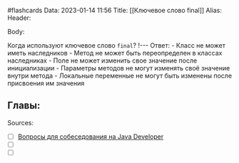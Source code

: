 #flashcards
Data: 2023-01-14 11:56
Title: [[Ключевое слово final]]
Alias:
Header:




Body:


Когда используют ключевое слово `final`?
!---
Ответ:
	- Класс не может иметь наследников
	- Метод не может быть переопределен в классах наследниках
	- Поле не может изменить свое значение после инициализации
	- Параметры методов не могут изменять своё значение внутри метода
	- Локальные переменные не могут быть изменены после присвоения им значения
<!--SR:!2023-03-14,3,330-->




Главы:
-


Sources:
- [ ] [Вопросы для собеседования на Java Developer](https://github.com/enhorse/java-interview/blob/master/README.md#%D0%9E%D0%9E%D0%9F)
- [ ] []()
- [ ] []()
